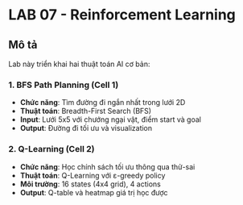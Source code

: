 # LAB 07 - Reinforcement Learning

## Mô tả

Lab này triển khai hai thuật toán AI cơ bản:

### 1. BFS Path Planning (Cell 1)

- **Chức năng**: Tìm đường đi ngắn nhất trong lưới 2D
- **Thuật toán**: Breadth-First Search (BFS)
- **Input**: Lưới 5x5 với chướng ngại vật, điểm start và goal
- **Output**: Đường đi tối ưu và visualization

### 2. Q-Learning (Cell 2)

- **Chức năng**: Học chính sách tối ưu thông qua thử-sai
- **Thuật toán**: Q-Learning với ε-greedy policy
- **Môi trường**: 16 states (4x4 grid), 4 actions
- **Output**: Q-table và heatmap giá trị học được
